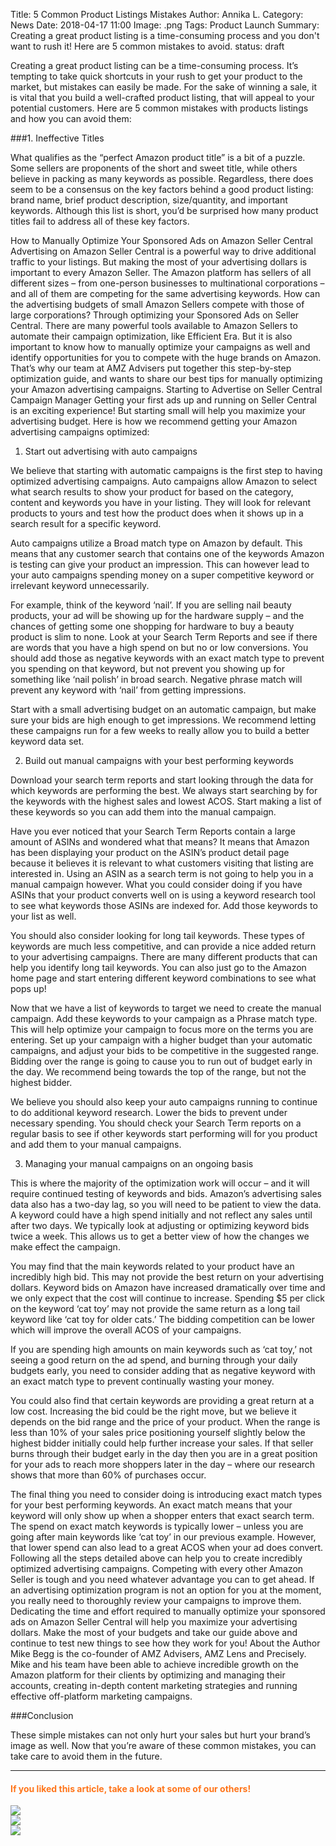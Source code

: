Title: 5 Common Product Listings Mistakes
Author: Annika L.
Category: News
Date: 2018-04-17 11:00
Image: .png
Tags: Product Launch
Summary: Creating a great product listing is a time-consuming process and you don't want to rush it! Here are 5 common mistakes to avoid.
status: draft

<p class="Class2">Creating a great product listing can be a time-consuming process. It’s tempting to take quick shortcuts in your rush to get your product to the market, but mistakes can easily be made. For the sake of winning a sale, it is vital that you build a well-crafted product listing, that will appeal to your potential customers. Here are 5 common mistakes with products listings and how you can avoid them:</p>

###1.	Ineffective Titles
<p class="Class2">What qualifies as the “perfect Amazon product title” is a bit of a puzzle. Some sellers are proponents of the short and sweet title, while others believe in packing as many keywords as possible. Regardless, there does seem to be a consensus on the key factors behind a good product listing: brand name, brief product description, size/quantity, and important keywords. Although this list is short, you’d be surprised how many product titles fail to address all of these key factors.
</p>


How to Manually Optimize Your Sponsored Ads on Amazon Seller Central
Advertising on Amazon Seller Central is a powerful way to drive additional traffic to your listings. But making the most of your advertising dollars is important to every Amazon Seller. The Amazon platform has sellers of all different sizes – from one-person businesses to multinational corporations – and all of them are competing for the same advertising keywords. How can the advertising budgets of small Amazon Sellers compete with those of large corporations? Through optimizing your Sponsored Ads on Seller Central.
There are many powerful tools available to Amazon Sellers to automate their campaign optimization, like Efficient Era. But it is also important to know how to manually optimize your campaigns as well and identify opportunities for you to compete with the huge brands on Amazon. That’s why our team at AMZ Advisers put together this step-by-step optimization guide, and wants to share our best tips for manually optimizing your Amazon advertising campaigns.
Starting to Advertise on Seller Central Campaign Manager
Getting your first ads up and running on Seller Central is an exciting experience! But starting small will help you maximize your advertising budget. Here is how we recommend getting your Amazon advertising campaigns optimized:
1.	Start out advertising with auto campaigns

We believe that starting with automatic campaigns is the first step to having optimized advertising campaigns. Auto campaigns allow Amazon to select what search results to show your product for based on the category, content and keywords you have in your listing. They will look for relevant products to yours and test how the product does when it shows up in a search result for a specific keyword.

Auto campaigns utilize a Broad match type on Amazon by default. This means that any customer search that contains one of the keywords Amazon is testing can give your product an impression. This can however lead to your auto campaigns spending money on a super competitive keyword or irrelevant keyword unnecessarily.

For example, think of the keyword ‘nail’. If you are selling nail beauty products, your ad will be showing up for the hardware supply – and the chances of getting some one shopping for hardware to buy a beauty product is slim to none. Look at your Search Term Reports and see if there are words that you have a high spend on but no or low conversions. You should add those as negative keywords with an exact match type to prevent you spending on that keyword, but not prevent you showing up for something like ‘nail polish’ in broad search. Negative phrase match will prevent any keyword with ‘nail’ from getting impressions.

Start with a small advertising budget on an automatic campaign, but make sure your bids are high enough to get impressions. We recommend letting these campaigns run for a few weeks to really allow you to build a better keyword data set.

2.	Build out manual campaigns with your best performing keywords

Download your search term reports and start looking through the data for which keywords are performing the best. We always start searching by for the keywords with the highest sales and lowest ACOS. Start making a list of these keywords so you can add them into the manual campaign.

Have you ever noticed that your Search Term Reports contain a large amount of ASINs and wondered what that means? It means that Amazon has been displaying your product on the ASIN’s product detail page because it believes it is relevant to what customers visiting that listing are interested in. Using an ASIN as a search term is not going to help you in a manual campaign however. What you could consider doing if you have ASINs that your product converts well on is using a keyword research tool to see what keywords those ASINs are indexed for. Add those keywords to your list as well.

You should also consider looking for long tail keywords. These types of keywords are much less competitive, and can provide a nice added return to your advertising campaigns. There are many different products that can help you identify long tail keywords. You can also just go to the Amazon home page and start entering different keyword combinations to see what pops up!



Now that we have a list of keywords to target we need to create the manual campaign. Add these keywords to your campaign as a Phrase match type. This will help optimize your campaign to focus more on the terms you are entering. Set up your campaign with a higher budget than your automatic campaigns, and adjust your bids to be competitive in the suggested range. Bidding over the range is going to cause you to run out of budget early in the day. We recommend being towards the top of the range, but not the highest bidder.

We believe you should also keep your auto campaigns running to continue to do additional keyword research. Lower the bids to prevent under necessary spending. You should check your Search Term reports on a regular basis to see if other keywords start performing will for you product and add them to your manual campaigns.

3.	Managing your manual campaigns on an ongoing basis

This is where the majority of the optimization work will occur – and it will require continued testing of keywords and bids. Amazon’s advertising sales data also has a two-day lag, so you will need to be patient to view the data. A keyword could have a high spend initially and not reflect any sales until after two days. We typically look at adjusting or optimizing keyword bids twice a week. This allows us to get a better view of how the changes we make effect the campaign.

You may find that the main keywords related to your product have an incredibly high bid. This may not provide the best return on your advertising dollars. Keyword bids on Amazon have increased dramatically over time and we only expect that the cost will continue to increase. Spending $5 per click on the keyword ‘cat toy’ may not provide the same return as a long tail keyword like ‘cat toy for older cats.’ The bidding competition can be lower which will improve the overall ACOS of your campaigns.

If you are spending high amounts on main keywords such as ‘cat toy,’ not seeing a good return on the ad spend, and burning through your daily budgets early, you need to consider adding that as negative keyword with an exact match type to prevent continually wasting your money.

You could also find that certain keywords are providing a great return at a low cost. Increasing the bid could be the right move, but we believe it depends on the bid range and the price of your product. When the range is less than 10% of your sales price positioning yourself slightly below the highest bidder initially could help further increase your sales. If that seller burns through their budget early in the day then you are in a great position for your ads to reach more shoppers later in the day – where our research shows that more than 60% of purchases occur.

The final thing you need to consider doing is introducing exact match types for your best performing keywords. An exact match means that your keyword will only show up when a shopper enters that exact search term. The spend on exact match keywords is typically lower – unless you are going after main keywords like ‘cat toy’ in our previous example. However, that lower spend can also lead to a great ACOS when your ad does convert.
Following all the steps detailed above can help you to create incredibly optimized advertising campaigns. Competing with every other Amazon Seller is tough and you need whatever advantage you can to get ahead. If an advertising optimization program is not an option for you at the moment, you really need to thoroughly review your campaigns to improve them. Dedicating the time and effort required to manually optimize your sponsored ads on Amazon Seller Central will help you maximize your advertising dollars. Make the most of your budgets and take our guide above and continue to test new things to see how they work for you!
About the Author
Mike Begg is the co-founder of AMZ Advisers, AMZ Lens and Precisely. Mike and his team have been able to achieve incredible growth on the Amazon platform for their clients by optimizing and managing their accounts, creating in-depth content marketing strategies and running effective off-platform marketing campaigns.





###Conclusion
<p class="Class2">These simple mistakes can not only hurt your sales but hurt your brand’s image as well.  Now that you’re aware of these common mistakes, you can take care to avoid them in the future.</p>




---

#### <font color="FF751A">If you liked this article, take a look at some of our others!</font>

<div class="row">
    <div class="col-lg-4">
        <a href="https://efficientera.com/blog/2018/03/bsr-keyword-ranking-or-amazons-choice-which-one-brings-you-more-eyeballs.html" target="_blank" alt="amazon sales funnel">
            <img src="/images/category/bsr.png">
        </a>
    </div>
    <div class="col-lg-4">
        <a href="https://efficientera.com/blog/2018/01/everything-you-wanted-to-know-about-building-your-amazon-sales-funnel.html" target="_blank" alt="amazon sales funnel">
            <img src="/images/category/marketing-products.png">
        </a>
    </div>
    <div class="col-lg-4">
        <a href="https://efficientera.com/blog/2018/03/does-your-external-email-list-convert-on-amazon.html" target="_blank" alt="off amazon emails">
            <img src="/images/category/external-email-tracker.png">
        </a>
    </div>
</div>




